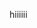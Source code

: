 hiiiiii
<!---
namdaStheDismal/namdaStheDismal is a ✨ special ✨ repository because its `README.md` (this file) appears on your GitHub profile.
You can click the Preview link to take a look at your changes.
--->
